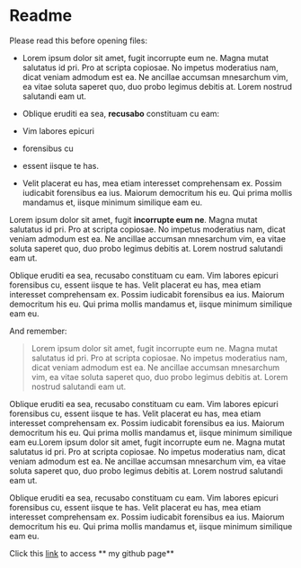 # Readme 

Please read this before opening files:


* Lorem ipsum dolor sit amet, fugit incorrupte eum ne. Magna mutat salutatus id pri. Pro at scripta copiosae. No impetus moderatius nam, dicat veniam admodum est ea. Ne ancillae accumsan mnesarchum vim, ea vitae soluta saperet quo, duo probo legimus debitis at. Lorem nostrud salutandi eam ut.

* Oblique eruditi ea sea, **recusabo** constituam cu eam:
 * Vim labores epicuri 
 * forensibus cu
 * essent iisque te has.

* Velit placerat eu has, mea etiam interesset comprehensam ex. Possim iudicabit forensibus ea ius. Maiorum democritum his eu. Qui prima mollis mandamus et, iisque minimum similique eam eu.

Lorem ipsum dolor sit amet, fugit **incorrupte eum ne**. Magna mutat salutatus id pri. Pro at scripta copiosae. No impetus moderatius nam, dicat veniam admodum est ea. Ne ancillae accumsan mnesarchum vim, ea vitae soluta saperet quo, duo probo legimus debitis at. Lorem nostrud salutandi eam ut.

Oblique eruditi ea sea, recusabo constituam cu eam. Vim labores epicuri forensibus cu, essent iisque te has. Velit placerat eu has, mea etiam interesset comprehensam ex. Possim iudicabit forensibus ea ius. Maiorum democritum his eu. Qui prima mollis mandamus et, iisque minimum similique eam eu.


And remember:

>Lorem ipsum dolor sit amet, fugit incorrupte eum ne. Magna mutat salutatus id pri. Pro at scripta copiosae. No impetus moderatius nam, dicat veniam admodum est ea. Ne ancillae accumsan mnesarchum vim, ea vitae soluta saperet quo, duo probo legimus debitis at. Lorem nostrud salutandi eam ut.

Oblique eruditi ea sea, recusabo constituam cu eam. Vim labores epicuri forensibus cu, essent iisque te has. Velit placerat eu has, mea etiam interesset comprehensam ex. Possim iudicabit forensibus ea ius. Maiorum democritum his eu. Qui prima mollis mandamus et, iisque minimum similique eam eu.Lorem ipsum dolor sit amet, fugit incorrupte eum ne. Magna mutat salutatus id pri. Pro at scripta copiosae. No impetus moderatius nam, dicat veniam admodum est ea. Ne ancillae accumsan mnesarchum vim, ea vitae soluta saperet quo, duo probo legimus debitis at. Lorem nostrud salutandi eam ut.

Oblique eruditi ea sea, recusabo constituam cu eam. Vim labores epicuri forensibus cu, essent iisque te has. Velit placerat eu has, mea etiam interesset comprehensam ex. Possim iudicabit forensibus ea ius. Maiorum democritum his eu. Qui prima mollis mandamus et, iisque minimum similique eam eu.


Click this [link](https://github.com/GabrielaOliveirabpt) to access ** my github page**
